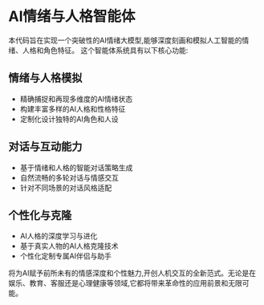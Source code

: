 # AI情绪与人格智能体

本代码旨在实现一个突破性的AI情绪大模型,能够深度刻画和模拟人工智能的情绪、人格和角色特征。
这个智能体系统具有以下核心功能:

## 情绪与人格模拟

- 精确捕捉和再现多维度的AI情绪状态
- 构建丰富多样的AI人格和性格特征
- 定制化设计独特的AI角色和人设

## 对话与互动能力

- 基于情绪和人格的智能对话策略生成
- 自然流畅的多轮对话与情感交互
- 针对不同场景的对话风格适配

## 个性化与克隆

- AI人格的深度学习与进化
- 基于真实人物的AI人格克隆技术
- 个性化定制专属AI伴侣与助手

将为AI赋予前所未有的情感深度和个性魅力,开创人机交互的全新范式。无论是在娱乐、教育、客服还是心理健康等领域,它都将带来革命性的应用前景和无限可能。
